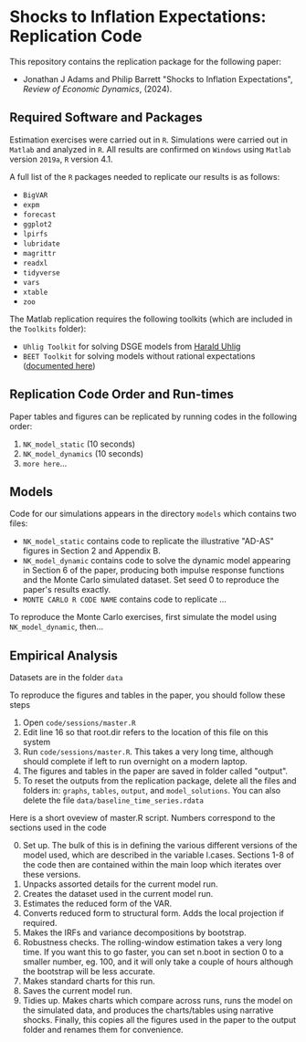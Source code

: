 # Shocks to Inflation Expectations: Replication Code

This repository contains the replication package for the following paper:

* Jonathan J Adams and Philip Barrett "Shocks to Inflation Expectations",  *Review of Economic Dynamics*, (2024).

## Required Software and Packages

Estimation exercises were carried out in `R`.  Simulations were carried out in `Matlab` and analyzed in `R`.  All results are confirmed on `Windows` using `Matlab` version `2019a`, `R` version 4.1.

A full list of the `R` packages needed to replicate our results is as follows:

  * `BigVAR`
  * `expm`
  * `forecast`
  * `ggplot2`
  * `lpirfs` 
  * `lubridate`
  * `magrittr`
  * `readxl`
  * `tidyverse`
  * `vars`
  * `xtable`
  * `zoo`

The Matlab replication requires the following toolkits (which are included in the `Toolkits` folder):

  * `Uhlig Toolkit` for solving DSGE models from [Harald Uhlig](https://home.uchicago.edu/~huhlig/js/Toolkit_4.3.zip "Uhlig")
  * `BEET Toolkit` for solving models without rational expectations ([documented here](https://github.com/jonathanjadams/BEET))

## Replication Code Order and Run-times

Paper tables and figures can be replicated by running codes in the following order:

1. `NK_model_static` (10 seconds)
2. `NK_model_dynamics` (10 seconds)
3. `more here`...

## Models

Code for our simulations appears in the directory `models` which
contains two files:

  * `NK_model_static` contains code to replicate the illustrative "AD-AS" figures in Section 2 and Appendix B.
  * `NK_model_dynamic` contains code to solve the dynamic model appearing in Section 6 of the paper, producing both impulse response functions and the Monte Carlo simulated dataset.  Set seed 0 to reproduce the paper's results exactly.
  * `MONTE CARLO R CODE NAME` contains code to replicate ...
  
To reproduce the Monte Carlo exercises, first simulate the model using `NK_model_dynamic`, then...

## Empirical Analysis

Datasets are in the folder `data`

To reproduce the figures and tables in the paper, you should follow these steps
 1. Open `code/sessions/master.R`
 2. Edit line 16 so that root.dir refers to the location of this file on this system
 3. Run `code/sessions/master.R`. This takes a very long time, although should complete if left to run overnight on a modern laptop.
 4. The figures and tables in the paper are saved in folder called "output".
 5. To reset the outputs from the replication package, delete all the files and folders in: `graphs`, `tables`, `output`, and `model_solutions`. You can also delete the file `data/baseline_time_series.rdata`


Here is a short oveview of master.R script. Numbers correspond to the sections used in the code

 0. Set up. The bulk of this is in defining the various different versions of the model used, which are described in the variable l.cases.  Sections 1-8 of the code then are contained within the main loop which iterates over these versions.
 1. Unpacks assorted details for the current model run.
 2. Creates the dataset used in the current model run.
 3. Estimates the reduced form of the VAR.
 4. Converts reduced form to structural form. Adds the local projection if required.
 5. Makes the IRFs and variance decompositions by bootstrap.
 6. Robustness checks. The rolling-window estimation takes a very long time.  If you want this to go faster, you can set n.boot in section 0 to a smaller number, eg. 100, and it will only take a couple of hours although the bootstrap will be less accurate.
 7.  Makes standard charts for this run.
 8.  Saves the current model run.
 9.  Tidies up. Makes charts which compare across runs, runs the model on the simulated data, and produces the charts/tables using narrative shocks. Finally, this copies all the figures used in the paper to the output folder and renames them for convenience.

